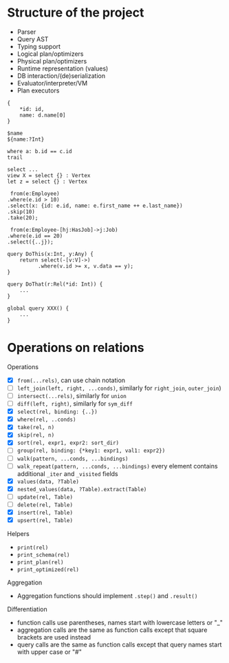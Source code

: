 # Structure of the project

* Parser
* Query AST
* Typing support
* Logical plan/optimizers
* Physical plan/optimizers
* Runtime representation (values)
* DB interaction/(de)serialization
* Evaluator/interpreter/VM
* Plan executors

```
{
    *id: id,
    name: d.name[0]
}
```

```
$name
${name:?Int}
```

```
where a: b.id == c.id
trail 
```

```
select ...
view X = select {} : Vertex
let z = select {} : Vertex
```

```
 from(e:Employee)
.where(e.id > 10)
.select(x: {id: e.id, name: e.first_name ++ e.last_name})
.skip(10)
.take(20);
```

```
 from(e:Employee-[hj:HasJob]->j:Job)
.where(e.id == 20)
.select({..j});

query DoThis(x:Int, y:Any) {
    return select(-[v:V]->)
          .where(v.id >= x, v.data == y);
}
```

```
query DoThat(r:Rel(*id: Int)) {
    ...
}
```

```
global query XXX() {
    ...
}
```

# Operations on relations

Operations

* [x] `from(...rels)`, can use chain notation
* [ ] `left_join(left, right, ...conds)`, similarly for `right_join`, `outer_join`)
* [ ] `intersect(...rels)`, similarly for `union`
* [ ] `diff(left, right)`, similarly for `sym_diff`
* [x] `select(rel, binding: {..})`
* [x] `where(rel, ..conds)`
* [x] `take(rel, n)`
* [x] `skip(rel, n)`
* [x] `sort(rel, expr1, expr2: sort_dir)`
* [ ] `group(rel, binding: {*key1: expr1, val1: expr2})`
* [ ] `walk(pattern, ...conds, ...bindings)`
* [ ] `walk_repeat(pattern, ...conds, ...bindings)` every element contains additional `_iter` and `_visited` fields
* [x] `values(data, ?Table)`
* [x] `nested_values(data, ?Table).extract(Table)`
* [ ] `update(rel, Table)`
* [ ] `delete(rel, Table)`
* [x] `insert(rel, Table)`
* [x] `upsert(rel, Table)`

Helpers

* `print(rel)`
* `print_schema(rel)`
* `print_plan(rel)`
* `print_optimized(rel)`

Aggregation

* Aggregation functions should implement `.step()` and `.result()`

Differentiation

* function calls use parentheses, names start with lowercase letters or "_"
* aggregation calls are the same as function calls except that square brackets are used instead
* query calls are the same as function calls except that query names start with upper case or "#"